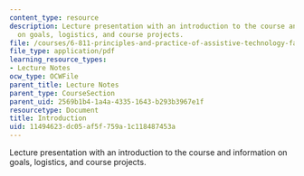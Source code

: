 ```yaml
---
content_type: resource
description: Lecture presentation with an introduction to the course and information
  on goals, logistics, and course projects.
file: /courses/6-811-principles-and-practice-of-assistive-technology-fall-2014/11494623dc05af5f759a1c118487453a_MIT6_811F14_Introduction.pdf
file_type: application/pdf
learning_resource_types:
- Lecture Notes
ocw_type: OCWFile
parent_title: Lecture Notes
parent_type: CourseSection
parent_uid: 2569b1b4-1a4a-4335-1643-b293b3967e1f
resourcetype: Document
title: Introduction
uid: 11494623-dc05-af5f-759a-1c118487453a
---
```

Lecture presentation with an introduction to the course and information on goals, logistics, and course projects.

